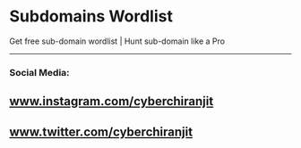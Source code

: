 # Subdomains Wordlist
Get free sub-domain wordlist | Hunt sub-domain like a Pro
________________________________________________________________
### Social Media:

## www.instagram.com/cyberchiranjit
## www.twitter.com/cyberchiranjit
